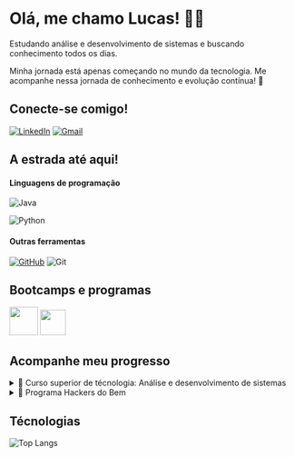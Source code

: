 
# Olá, me chamo Lucas! 👋🏽

Estudando análise e desenvolvimento de sistemas e buscando conhecimento todos os dias.

Minha jornada está apenas começando no mundo da tecnologia. Me acompanhe nessa jornada de conhecimento e evolução contínua! 🚀

## Conecte-se comigo!

[![LinkedIn](https://img.shields.io/badge/LinkedIn-303030?style=for-the-badge&logo=linkedin&logoColor=white)](https://www.linkedin.com/in/lucas-alves-49b509241/)
[![Gmail](https://img.shields.io/badge/Gmail-303030?style=for-the-badge&logo=gmail&logoColor=white)](mailto:lucas.alves.lima.brito@gmail.com)

## A estrada até aqui! 

#### Linguagens de programação 

![Java](https://img.shields.io/badge/java-%3333333.svg?style=for-the-badge&logo=openjdk&logoColor=white)

![Python](https://img.shields.io/badge/python-3670A0?style=for-the-badge&logo=python&logoColor=white)

#### Outras ferramentas 

 [![GitHub](https://img.shields.io/badge/GitHub-333333?style=for-the-badge&logo=github&logoColor=white)](https://github.com/SEUUSERNAME)
 ![Git](https://img.shields.io/badge/GIT-333333?style=for-the-badge&logo=git&logoColor=white)

## Bootcamps e programas

[<img src="https://hermes.dio.me/tracks/a039b34c-7aa8-4a3d-b765-07c8c837f67a.png" height="50"></a>](https://web.dio.me/track/7da9882f-2f0d-4f4d-b997-f300ce50f9f5)
[<img src="https://ava.hackersdobem.org.br/pluginfile.php/1/theme_edumy/headerlogo_mobile/1714442599/header-logo.png" height="45"></a>](https://conteudo.hackersdobem.org.br/)

##  Acompanhe meu progresso 

<details align="left">
  <summary> 📖 Curso superior de técnologia: Análise e desenvolvimento de sistemas </summary> 
 
   - 🎒 FATEC Carapicuíba

   - 🕑 Previsão de término: dezembro de 2026

</details>
 
<details align="left">
  <summary> 📖 Programa Hackers do Bem </summary> 
 
   - 🎒 SENAI em parceria com governo federal e RNP

   - 🕑 Previsão de término: maio de 2025

</details>


## Técnologias

![Top Langs](https://github-readme-stats-git-masterrstaa-rickstaa.vercel.app/api/top-langs/?username=brito570&layout=compact&bg_color=000&border_color=30A3DC&title_color=E94D5F&text_color=FFF)
